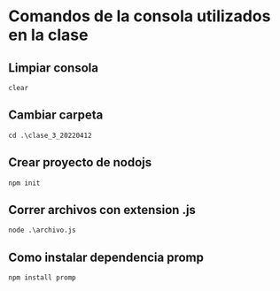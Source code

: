 # Comandos de la consola utilizados en la clase

## Limpiar consola
```clear```

## Cambiar carpeta
```cd .\clase_3_20220412```

## Crear proyecto de nodojs
```npm init```

## Correr archivos con extension .js
```node .\archivo.js```

## Como instalar dependencia promp
```npm install promp```
